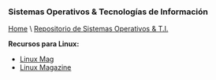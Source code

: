 
### Sistemas Operativos & Tecnologías de Información

[Home](https://profesantiago.github.io) \ [Repositorio de Sistemas Operativos & T.I.](https://github.com/ProfeSantiago/TI-OS)


**Recursos para Linux:**
- [Linux Mag](http://www.linux-mag.com/)
- [Linux Magazine](http://www.linux-magazine.com/)
